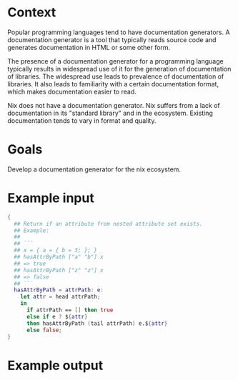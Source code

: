 # Context

Popular programming languages tend to have documentation generators.
A documentation generator is a tool that typically reads source code and generates documentation in HTML or some other form.

The presence of a documentation generator for a programming language typically results in widespread use of it for the generation of documentation of libraries. 
The widespread use leads to prevalence of documentation of libraries. 
It also leads to familiarity with a certain documentation format, which makes documentation easier to read.

Nix does not have a documentation generator.
Nix suffers from a lack of documentation in its "standard library" and in the ecosystem. 
Existing documentation tends to vary in format and quality.

# Goals

Develop a documentation generator for the nix ecosystem.

# Example input

```nix
{
  ## Return if an attribute from nested attribute set exists.
  ## Example:
  ##
  ## ```
  ## x = { a = { b = 3; }; }
  ## hasAttrByPath ["a" "b"] x
  ## => true
  ## hasAttrByPath ["z" "z"] x
  ## => false 
  ## ```
  hasAttrByPath = attrPath: e:
    let attr = head attrPath;
    in
      if attrPath == [] then true
      else if e ? ${attr}
      then hasAttrByPath (tail attrPath) e.${attr}
      else false;
}
```

# Example output
